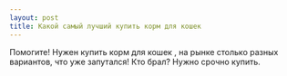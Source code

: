 ```yaml
---
layout: post 
title: Какой самый лучший купить корм для кошек 
--- 
```

Помогите! Нужен купить корм для кошек , на рынке столько разных вариантов, что уже запутался! Кто брал? Нужно срочно купить.
